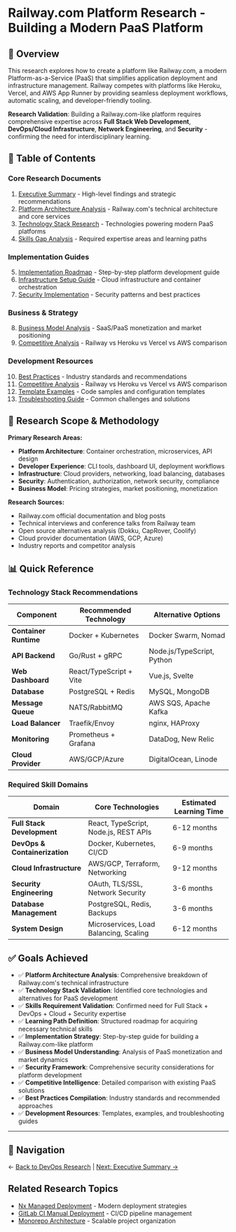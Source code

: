 # Railway.com Platform Research - Building a Modern PaaS Platform

## 🚀 Overview

This research explores how to create a platform like Railway.com, a modern Platform-as-a-Service (PaaS) that simplifies application deployment and infrastructure management. Railway competes with platforms like Heroku, Vercel, and AWS App Runner by providing seamless deployment workflows, automatic scaling, and developer-friendly tooling.

**Research Validation**: Building a Railway.com-like platform requires comprehensive expertise across **Full Stack Web Development**, **DevOps/Cloud Infrastructure**, **Network Engineering**, and **Security** - confirming the need for interdisciplinary learning.

## 📁 Table of Contents

### Core Research Documents
1. [Executive Summary](./executive-summary.md) - High-level findings and strategic recommendations
2. [Platform Architecture Analysis](./platform-architecture-analysis.md) - Railway.com's technical architecture and core services
3. [Technology Stack Research](./technology-stack-research.md) - Technologies powering modern PaaS platforms
4. [Skills Gap Analysis](./skills-gap-analysis.md) - Required expertise areas and learning paths

### Implementation Guides
5. [Implementation Roadmap](./implementation-roadmap.md) - Step-by-step platform development guide
6. [Infrastructure Setup Guide](./infrastructure-setup-guide.md) - Cloud infrastructure and container orchestration
7. [Security Implementation](./security-implementation.md) - Security patterns and best practices

### Business & Strategy
8. [Business Model Analysis](./business-model-analysis.md) - SaaS/PaaS monetization and market positioning
9. [Competitive Analysis](./competitive-analysis.md) - Railway vs Heroku vs Vercel vs AWS comparison

### Development Resources
10. [Best Practices](./best-practices.md) - Industry standards and recommendations
11. [Competitive Analysis](./competitive-analysis.md) - Railway vs Heroku vs Vercel vs AWS comparison
12. [Template Examples](./template-examples.md) - Code samples and configuration templates
13. [Troubleshooting Guide](./troubleshooting-guide.md) - Common challenges and solutions

## 🎯 Research Scope & Methodology

**Primary Research Areas:**
- **Platform Architecture**: Container orchestration, microservices, API design
- **Developer Experience**: CLI tools, dashboard UI, deployment workflows  
- **Infrastructure**: Cloud providers, networking, load balancing, databases
- **Security**: Authentication, authorization, network security, compliance
- **Business Model**: Pricing strategies, market positioning, monetization

**Research Sources:**
- Railway.com official documentation and blog posts
- Technical interviews and conference talks from Railway team
- Open source alternatives analysis (Dokku, CapRover, Coolify)
- Cloud provider documentation (AWS, GCP, Azure)
- Industry reports and competitor analysis

## 📊 Quick Reference

### Technology Stack Recommendations

| Component | Recommended Technology | Alternative Options |
|-----------|----------------------|-------------------|
| **Container Runtime** | Docker + Kubernetes | Docker Swarm, Nomad |
| **API Backend** | Go/Rust + gRPC | Node.js/TypeScript, Python |
| **Web Dashboard** | React/TypeScript + Vite | Vue.js, Svelte |
| **Database** | PostgreSQL + Redis | MySQL, MongoDB |
| **Message Queue** | NATS/RabbitMQ | AWS SQS, Apache Kafka |
| **Load Balancer** | Traefik/Envoy | nginx, HAProxy |
| **Monitoring** | Prometheus + Grafana | DataDog, New Relic |
| **Cloud Provider** | AWS/GCP/Azure | DigitalOcean, Linode |

### Required Skill Domains

| Domain | Core Technologies | Estimated Learning Time |
|--------|------------------|----------------------|
| **Full Stack Development** | React, TypeScript, Node.js, REST APIs | 6-12 months |
| **DevOps & Containerization** | Docker, Kubernetes, CI/CD | 6-9 months |
| **Cloud Infrastructure** | AWS/GCP, Terraform, Networking | 9-12 months |
| **Security Engineering** | OAuth, TLS/SSL, Network Security | 3-6 months |
| **Database Management** | PostgreSQL, Redis, Backups | 3-6 months |
| **System Design** | Microservices, Load Balancing, Scaling | 6-12 months |

## ✅ Goals Achieved

- ✅ **Platform Architecture Analysis**: Comprehensive breakdown of Railway.com's technical infrastructure
- ✅ **Technology Stack Validation**: Identified core technologies and alternatives for PaaS development
- ✅ **Skills Requirement Validation**: Confirmed need for Full Stack + DevOps + Cloud + Security expertise
- ✅ **Learning Path Definition**: Structured roadmap for acquiring necessary technical skills
- ✅ **Implementation Strategy**: Step-by-step guide for building a Railway.com-like platform
- ✅ **Business Model Understanding**: Analysis of PaaS monetization and market dynamics
- ✅ **Security Framework**: Comprehensive security considerations for platform development
- ✅ **Competitive Intelligence**: Detailed comparison with existing PaaS solutions
- ✅ **Best Practices Compilation**: Industry standards and recommended approaches
- ✅ **Development Resources**: Templates, examples, and troubleshooting guides

---

## 🔗 Navigation

← [Back to DevOps Research](../README.md) | [Next: Executive Summary →](./executive-summary.md)

## Related Research Topics

- [Nx Managed Deployment](../nx-managed-deployment/README.md) - Modern deployment strategies
- [GitLab CI Manual Deployment](../gitlab-ci-manual-deployment-access/README.md) - CI/CD pipeline management
- [Monorepo Architecture](../../architecture/monorepo-architecture-personal-projects/README.md) - Scalable project organization